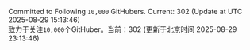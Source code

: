 Committed to Following `10,000` GitHubers. Current: <!-- FOLLOWING_COUNT -->302<!-- FOLLOWING_COUNT --> (Update at UTC <!-- LAST_UPDATED -->2025-08-29 15:13:46<!-- LAST_UPDATED -->)<br>
致力于关注`10,000`个GitHuber。当前：<!-- FOLLOWING_COUNT -->302<!-- FOLLOWING_COUNT --> (更新于北京时间 <!-- LAST_UPDATED_CST -->2025-08-29 23:13:46<!-- LAST_UPDATED_CST -->)
